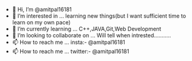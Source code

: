 - 👋 Hi, I’m @amitpal16181
- 👀 I’m interested in ...  learning new things(but I want sufficient time to learn on my own pace)
- 🌱 I’m currently learning ...  C++,JAVA,Git,Web Development
- 💞️ I’m looking to collaborate on ...  Will tell when intrested...........
- 📫 How to reach me ...  insta:- @amitpal16181
- 📫 How to reach me ...  twitter:- @amitpal16181
